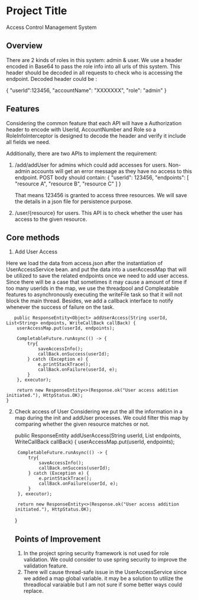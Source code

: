 # Project Title

Access Control Management System

## Overview

There are 2 kinds of roles in this system: admin & user. We use a header encoded in
Base64 to pass the role info into all urls of this system. This header should be decoded in all
requests to check who is accessing the endpoint.
Decoded header could be :

{
"userId":123456,
"accountName": "XXXXXXX",
"role": "admin"
}

## Features

Considering the common feature that each API will have a Authorization header 
to encode with UserId, AccountNumber and Role so a RoleInfoInterceptor is designed
to decode the header and verify it include all fields we need.

Additionally, there are two APIs to implement the requirement:
1. /add/addUser for admins which could add accesses for users. 
   Non-admin accounts will get an error message as they have no access to this
   endpoint. POST body should contain:
   {
      "userId": 123456,
      "endpoints": [
          "resource A",
          "resource B",
          "resource C"
          ]
   }
   
   That means 123456 is granted to access three resources. We will save the details in a json file for persistence purpose.

2. /user/{resource} for users. This API is to check whether the user has access to the given resource.

## Core methods
 1. Add User Access
 
Here we load the data from access.json after the instantiation of UserAccessService bean.
and put the data into a userAccessMap that will be utilized to save the related endpoints 
once we need to add user access. Since there will be a case that sometimes it may cause 
a amount of time if too many userIds in the map, we use the threadpool and Compleatable 
features to asynchronously executing the writeFile task so that it will not block the 
main thread. Besides, we add a callback interface to notify whenever the success of failure 
on the task.

       public ResponseEntity<Object> addUserAccess(String userId, List<String> endpoints, WriteCallBack callBack) {
        userAccessMap.put(userId, endpoints);

        CompletableFuture.runAsync(() -> {
            try{
                saveAccessInfo();
                callBack.onSuccess(userId);
            } catch (Exception e) {
                e.printStackTrace();
                callBack.onFailure(userId, e);
            }
        }, executor);

        return new ResponseEntity<>(Response.ok("User access addition initiated."), HttpStatus.OK);
    }

2. Check access of User
Considering we put the all the information in a map during the init and addUser processes.
We could filter this map by comparing whether the given resource matches or not.

     public ResponseEntity<Object> addUserAccess(String userId, List<String> endpoints, WriteCallBack callBack) {
        userAccessMap.put(userId, endpoints);

        CompletableFuture.runAsync(() -> {
            try{
                saveAccessInfo();
                callBack.onSuccess(userId);
            } catch (Exception e) {
                e.printStackTrace();
                callBack.onFailure(userId, e);
            }
        }, executor);

        return new ResponseEntity<>(Response.ok("User access addition initiated."), HttpStatus.OK);
    }


## Points of Improvement
1. In the project spring security framework is not used for role validation.
We could consider to use spring security to improve the validation feature.
2. There will cause thread-safe issue in the UserAccessService since we added
a map global variable. it may be a solution to utilize the threadlocal varaiable
but I am not sure if some better ways could replace.
